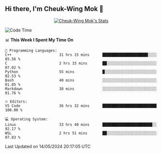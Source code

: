 ## Hi there, I'm Cheuk-Wing Mok 👋

<!--
**mozro0327/mozro0327** is a ✨ _special_ ✨ repository because its `README.md` (this file) appears on your GitHub profile.

Here are some ideas to get you started:

- 🔭 I’m currently working on ...
- 🌱 I’m currently learning ...
- 👯 I’m looking to collaborate on ...
- 🤔 I’m looking for help with ...
- 💬 Ask me about ...
- 📫 How to reach me: ...
- 😄 Pronouns: ...
- ⚡ Fun fact: ...
-->

<p align="center">
  <a href="https://github.com/mozro0327" class="rich-diff-level-one">
    <img src="https://github-readme-stats.vercel.app/api?username=mozro0327&title_color=333&text_color=777" alt="Cheuk-Wing Mok's Stats" >
    <!-- &hide=issues
    <img src="https://github-readme-stats.vercel.app/api?username=mozro0327&hide=issues&title_color=333&text_color=777" alt="Cheuk-Wing Mok's Stats" >
    -->
  </a>
</p>

<!--START_SECTION:waka-->
![Code Time](http://img.shields.io/badge/Code%20Time-2%2C600%20hrs%2054%20mins-blue)

📊 **This Week I Spent My Time On** 

```text
💬 Programming Languages: 
C++                      31 hrs 15 mins      █████████████████████░░░░   85.56 % 
C                        2 hrs 33 mins       ██░░░░░░░░░░░░░░░░░░░░░░░   07.02 % 
Python                   55 mins             █░░░░░░░░░░░░░░░░░░░░░░░░   02.53 % 
Bash                     40 mins             ░░░░░░░░░░░░░░░░░░░░░░░░░   01.85 % 
Markdown                 38 mins             ░░░░░░░░░░░░░░░░░░░░░░░░░   01.76 % 

🔥 Editors: 
VS Code                  36 hrs 32 mins      █████████████████████████   100.00 % 

💻 Operating System: 
Linux                    33 hrs 40 mins      ███████████████████████░░   92.17 % 
WSL                      2 hrs 51 mins       ██░░░░░░░░░░░░░░░░░░░░░░░   07.83 % 
```


 Last Updated on 14/05/2024 20:17:05 UTC
<!--END_SECTION:waka-->
